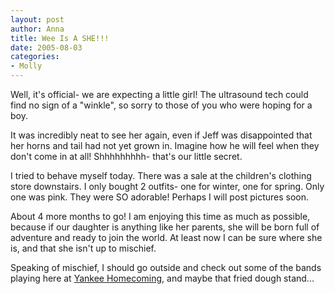 ```yaml
--- 
layout: post
author: Anna
title: Wee Is A SHE!!!
date: 2005-08-03
categories: 
- Molly
---
```


Well, it's official- we are expecting a little girl! The ultrasound tech could find no sign of a "winkle", so sorry to those of you who were hoping for a boy.

It was incredibly neat to see her again, even if Jeff was disappointed that her horns and tail had not yet grown in. Imagine how he will feel when they don't come in at all! Shhhhhhhhh- that's our little secret.

I tried to behave myself today. There was a sale at the children's clothing store downstairs. I only bought 2 outfits- one for winter, one for spring. Only one was pink. They were SO adorable! Perhaps I will post pictures soon.

About 4 more months to go! I am enjoying this time as much as possible, because if our daughter is anything like her parents, she will be born full of adventure and ready to join the world. At least now I can be sure where she is, and that she isn't up to mischief.

Speaking of mischief, I should go outside and check out some of the bands playing here at [Yankee Homecoming][1], and maybe that fried dough stand...

   [1]: http://www.yankeehomecoming.com

